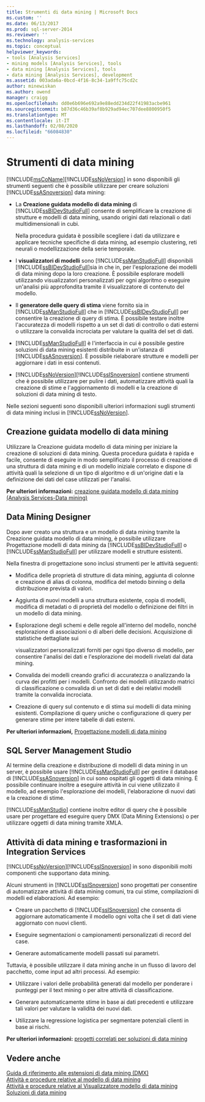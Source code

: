 ```yaml
---
title: Strumenti di data mining | Microsoft Docs
ms.custom: ''
ms.date: 06/13/2017
ms.prod: sql-server-2014
ms.reviewer: ''
ms.technology: analysis-services
ms.topic: conceptual
helpviewer_keywords:
- tools [Analysis Services]
- mining models [Analysis Services], tools
- data mining [Analysis Services], tools
- data mining [Analysis Services], development
ms.assetid: 003ada6a-0bcd-4f16-8c34-1a9ffc75cd2c
author: minewiskan
ms.author: owend
manager: craigg
ms.openlocfilehash: dd0e6b696e692a9e88edd234d22f41983acbe961
ms.sourcegitcommit: b87d36c46b39af8b929ad94ec707dee8800950f5
ms.translationtype: MT
ms.contentlocale: it-IT
ms.lasthandoff: 02/08/2020
ms.locfileid: "66084830"
---
```

# <a name="data-mining-tools"></a>Strumenti di data mining
  [!INCLUDE[msCoName](../../includes/msconame-md.md)][!INCLUDE[ssNoVersion](../../includes/ssnoversion-md.md)] in sono disponibili gli strumenti seguenti che è possibile utilizzare per creare soluzioni [!INCLUDE[ssASnoversion](../../includes/ssasnoversion-md.md)] data mining:  
  
-   La **Creazione guidata modello di data mining** di [!INCLUDE[ssBIDevStudioFull](../../includes/ssbidevstudiofull-md.md)] consente di semplificare la creazione di strutture e modelli di data mining, usando origini dati relazionali o dati multidimensionali in cubi.  
  
     Nella procedura guidata è possibile scegliere i dati da utilizzare e applicare tecniche specifiche di data mining, ad esempio clustering, reti neurali o modellizzazione della serie temporale.  
  
-   I **visualizzatori di modelli** sono [!INCLUDE[ssManStudioFull](../../includes/ssmanstudiofull-md.md)] disponibili [!INCLUDE[ssBIDevStudioFull](../../includes/ssbidevstudiofull-md.md)]sia in che in, per l'esplorazione dei modelli di data mining dopo la loro creazione.  È possibile esplorare modelli utilizzando visualizzatori personalizzati per ogni algoritmo o eseguire un'analisi più approfondita tramite il visualizzatore di contenuto del modello.  
  
-   Il **generatore delle query di stima** viene fornito sia in [!INCLUDE[ssManStudioFull](../../includes/ssmanstudiofull-md.md)] che in [!INCLUDE[ssBIDevStudioFull](../../includes/ssbidevstudiofull-md.md)] per consentire la creazione di query di stima. È possibile testare inoltre l'accuratezza di modelli rispetto a un set di dati di controllo o dati esterni o utilizzare la convalida incrociata per valutare la qualità del set di dati.  
  
-   
  [!INCLUDE[ssManStudioFull](../../includes/ssmanstudiofull-md.md)] è l'interfaccia in cui è possibile gestire soluzioni di data mining esistenti distribuite in un'istanza di [!INCLUDE[ssASnoversion](../../includes/ssasnoversion-md.md)]. È possibile rielaborare strutture e modelli per aggiornare i dati in essi contenuti.  
  
-   [!INCLUDE[ssNoVersion](../../includes/ssnoversion-md.md)][!INCLUDE[ssISnoversion](../../includes/ssisnoversion-md.md)] contiene strumenti che è possibile utilizzare per pulire i dati, automatizzare attività quali la creazione di stime e l'aggiornamento di modelli e la creazione di soluzioni di data mining di testo.  
  
 Nelle sezioni seguenti sono disponibili ulteriori informazioni sugli strumenti di data mining inclusi in [!INCLUDE[ssNoVersion](../../includes/ssnoversion-md.md)].  
  
## <a name="data-mining-wizard"></a>Creazione guidata modello di data mining  
 Utilizzare la Creazione guidata modello di data mining per iniziare la creazione di soluzioni di data mining. Questa procedura guidata è rapida e facile, consente di eseguire in modo semplificato il processo di creazione di una struttura di data mining e di un modello iniziale correlato e dispone di attività quali la selezione di un tipo di algoritmo e di un'origine dati e la definizione dei dati del case utilizzati per l'analisi.  
  
 **Per ulteriori informazioni:** [creazione guidata modello di data mining &#40;Analysis Services-Data mining&#41;](data-mining-wizard-analysis-services-data-mining.md)  
  
## <a name="data-mining-designer"></a>Data Mining Designer  
 Dopo aver creato una struttura e un modello di data mining tramite la Creazione guidata modello di data mining, è possibile utilizzare Progettazione modelli di data mining da [!INCLUDE[ssBIDevStudioFull](../../includes/ssbidevstudiofull-md.md)] o [!INCLUDE[ssManStudioFull](../../includes/ssmanstudiofull-md.md)] per utilizzare modelli e strutture esistenti.  
  
 Nella finestra di progettazione sono inclusi strumenti per le attività seguenti:  
  
-   Modifica delle proprietà di strutture di data mining, aggiunta di colonne e creazione di alias di colonna, modifica del metodo binning o della distribuzione prevista di valori.  
  
-   Aggiunta di nuovi modelli a una struttura esistente, copia di modelli, modifica di metadati o di proprietà del modello o definizione dei filtri in un modello di data mining.  
  
-   Esplorazione degli schemi e delle regole all'interno del modello, nonché esplorazione di associazioni o di alberi delle decisioni. Acquisizione di statistiche dettagliate sui  
  
     visualizzatori personalizzati forniti per ogni tipo diverso di modello, per consentire l'analisi dei dati e l'esplorazione dei modelli rivelati dal data mining.  
  
-   Convalida dei modelli creando grafici di accuratezza o analizzando la curva dei profitti per i modelli. Confronto dei modelli utilizzando matrici di classificazione o convalida di un set di dati e dei relativi modelli tramite la convalida incrociata.  
  
-   Creazione di query sul contenuto e di stima sui modelli di data mining esistenti. Compilazione di query uniche o configurazione di query per generare stime per intere tabelle di dati esterni.  
  
 **Per ulteriori informazioni,** [Progettazione modelli di data mining](data-mining-designer.md)  
  
## <a name="sql-server-management-studio"></a>SQL Server Management Studio  
 Al termine della creazione e distribuzione di modelli di data mining in un server, è possibile usare [!INCLUDE[ssManStudioFull](../../includes/ssmanstudiofull-md.md)] per gestire il database di [!INCLUDE[ssASnoversion](../../includes/ssasnoversion-md.md)] in cui sono ospitati gli oggetti di data mining. È possibile continuare inoltre a eseguire attività in cui viene utilizzato il modello, ad esempio l'esplorazione dei modelli, l'elaborazione di nuovi dati e la creazione di stime.  
  
 
  [!INCLUDE[ssManStudio](../../includes/ssmanstudio-md.md)] contiene inoltre editor di query che è possibile usare per progettare ed eseguire query DMX (Data Mining Extensions) o per utilizzare oggetti di data mining tramite XMLA.  
  
## <a name="integration-services-data-mining-tasks-and-transformations"></a>Attività di data mining e trasformazioni in Integration Services  
 [!INCLUDE[ssNoVersion](../../includes/ssnoversion-md.md)][!INCLUDE[ssISnoversion](../../includes/ssisnoversion-md.md)] in sono disponibili molti componenti che supportano data mining.  
  
 Alcuni strumenti in [!INCLUDE[ssISnoversion](../../includes/ssisnoversion-md.md)] sono progettati per consentire di automatizzare attività di data mining comuni, tra cui stime, compilazioni di modelli ed elaborazioni. Ad esempio:  
  
-   Creare un pacchetto di [!INCLUDE[ssISnoversion](../../includes/ssisnoversion-md.md)] che consenta di aggiornare automaticamente il modello ogni volta che il set di dati viene aggiornato con nuovi clienti.  
  
-   Eseguire segmentazioni o campionamenti personalizzati di record del case.  
  
-   Generare automaticamente modelli passati sui parametri.  
  
 Tuttavia, è possibile utilizzare il data mining anche in un flusso di lavoro del pacchetto, come input ad altri processi. Ad esempio:  
  
-   Utilizzare i valori delle probabilità generati dal modello per ponderare i punteggi per il text mining o per altre attività di classificazione.  
  
-   Generare automaticamente stime in base ai dati precedenti e utilizzare tali valori per valutare la validità dei nuovi dati.  
  
-   Utilizzare la regressione logistica per segmentare potenziali clienti in base ai rischi.  
  
 **Per ulteriori informazioni:** [progetti correlati per soluzioni di data mining](data-mining-solutions.md)  
  
## <a name="see-also"></a>Vedere anche  
 [Guida di riferimento alle estensioni di data mining &#40;DMX&#41;](/sql/dmx/data-mining-extensions-dmx-reference)   
 [Attività e procedure relative al modello di data mining](mining-model-tasks-and-how-tos.md)   
 [Attività e procedure relative al Visualizzatore modello di data mining](mining-model-viewer-tasks-and-how-tos.md)   
 [Soluzioni di data mining](data-mining-solutions.md)  
  
  
